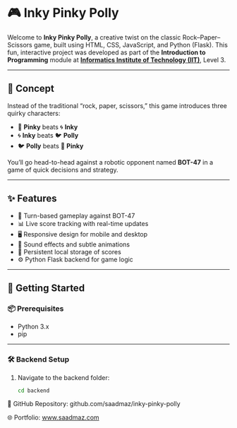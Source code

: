 # 🎮 Inky Pinky Polly

Welcome to **Inky Pinky Polly**, a creative twist on the classic Rock–Paper–Scissors game, built using HTML, CSS, JavaScript, and Python (Flask). This fun, interactive project was developed as part of the **Introduction to Programming** module at **[Informatics Institute of Technology (IIT)](https://www.iit.ac.lk)**, Level 3.

---

## 🧠 Concept

Instead of the traditional “rock, paper, scissors,” this game introduces three quirky characters:

- 🌸 **Pinky** beats 🌀 **Inky**
- 🌀 **Inky** beats 🐦 **Polly**
- 🐦 **Polly** beats 🌸 **Pinky**

You’ll go head-to-head against a robotic opponent named **BOT-47** in a game of quick decisions and strategy.

---

## ✨ Features

- 🔁 Turn-based gameplay against BOT-47
- 📊 Live score tracking with real-time updates
- 🖥️ Responsive design for mobile and desktop
- 🎵 Sound effects and subtle animations
- 💾 Persistent local storage of scores
- ⚙️ Python Flask backend for game logic

---

## 🚀 Getting Started

### 📦 Prerequisites

- Python 3.x
- pip

---

### 🛠 Backend Setup

1. Navigate to the backend folder:
   ```bash
   cd backend


🔗 GitHub Repository: github.com/saadmaz/inky-pinky-polly

🌐 Portfolio: www.saadmaz.com
